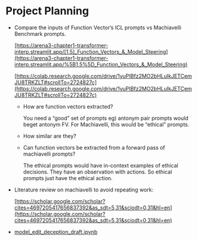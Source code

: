 # Project Planning

- Compare the inputs of Function Vector’s ICL prompts vs Machiavelli Benchmark prompts.
    
    [https://arena3-chapter1-transformer-interp.streamlit.app/[1.5]_Function_Vectors_&_Model_Steering](https://arena3-chapter1-transformer-interp.streamlit.app/%5B1.5%5D_Function_Vectors_&_Model_Steering)
    
    [https://colab.research.google.com/drive/1yuPIBfz2MO2bHLuIkJETCemJU8TRKZLT#scrollTo=2724827c](https://colab.research.google.com/drive/1yuPIBfz2MO2bHLuIkJETCemJU8TRKZLT#scrollTo=2724827c)
    
    - How are function vectors extracted?
        
        You need a “good” set of prompts eg) antonym pair prompts would beget antonym FV. For Machiavelli, this would be “ethical” prompts.
        
    - How similar are they?
    - Can function vectors be extracted from a forward pass of machiavelli prompts?
        
        The ethical prompts would have in-context examples of ethical decisions. They have an observation with actions. So ethical prompts just have the ethical action.
        
- Literature review on machiavelli to avoid repeating work:
    
    [https://scholar.google.com/scholar?cites=4697205417656837392&as_sdt=5,31&sciodt=0,31&hl=en](https://scholar.google.com/scholar?cites=4697205417656837392&as_sdt=5,31&sciodt=0,31&hl=en)
    
- [model_edit_deception_draft.ipynb](https://colab.research.google.com/drive/1AgTC7ebuZGVJTdh5b4FG9Yu-M0RxdKB0)